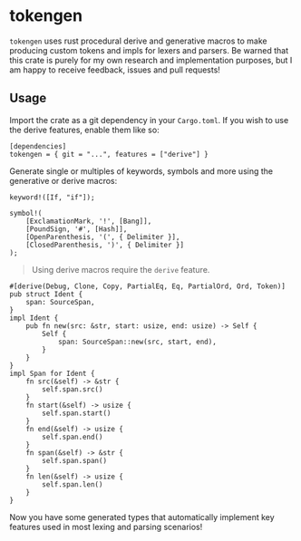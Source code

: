 # tokengen

`tokengen` uses rust procedural derive and generative macros to make producing custom tokens and impls for lexers and parsers.
Be warned that this crate is purely for my own research and implementation purposes, but I am happy to receive feedback, issues and pull requests!

## Usage

Import the crate as a git dependency in your `Cargo.toml`. If you wish to use the derive features, enable them like so:

```
[dependencies]
tokengen = { git = "...", features = ["derive"] }
```

Generate single or multiples of keywords, symbols and more using the generative or derive macros:
```
keyword!([If, "if"]);

symbol!(
    [ExclamationMark, '!', [Bang]],
    [PoundSign, '#', [Hash]],
    [OpenParenthesis, '(', { Delimiter }],
    [ClosedParenthesis, ')', { Delimiter }]
);
```

> Using derive macros require the `derive` feature.

```
#[derive(Debug, Clone, Copy, PartialEq, Eq, PartialOrd, Ord, Token)]
pub struct Ident {
    span: SourceSpan,
}
impl Ident {
    pub fn new(src: &str, start: usize, end: usize) -> Self {
        Self {
            span: SourceSpan::new(src, start, end),
        }
    }
}
impl Span for Ident {
    fn src(&self) -> &str {
        self.span.src()
    }
    fn start(&self) -> usize {
        self.span.start()
    }
    fn end(&self) -> usize {
        self.span.end()
    }
    fn span(&self) -> &str {
        self.span.span()
    }
    fn len(&self) -> usize {
        self.span.len()
    }
}
```

Now you have some generated types that automatically implement key features used in most lexing and parsing scenarios!

